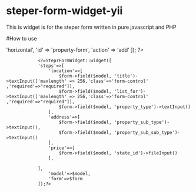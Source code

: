 # steper-form-widget-yii

This is widget is for the steper form written in pure javascript and PHP

#How to use
  <?php 
$form = TActiveForm::begin([
// 'layout' => 'horizontal',
  'id'  => 'property-form',
  'action' => 'add'
  ]);
  ?>
                <?=SteprFormWidget::widget([
                'steps'=>[
                    'location'=>[
                        $form->field($model, 'title')->textInput(['maxlength' => 256,'class'=>'form-control' ,'required'=>"required"]),
                        $form->field($model, 'list_for')->textInput(['maxlength' => 256,'class'=>'form-control' ,'required'=>"required"]),
                        $form->field($model, 'property_type')->textInput()
                    ],
                    'address'=>[
                        $form->field($model, 'property_sub_type')->textInput(),
                        $form->field($model, 'property_sub_sub_type')->textInput()
                    ],
                    'price'=>[
                        $form->field($model, 'state_id')->fileInput()
                    ],
                      
                ],
                    'model'=>$model,
                    'form'=>$form
                ]);?>


<?php TActiveForm::end(); ?>
 

